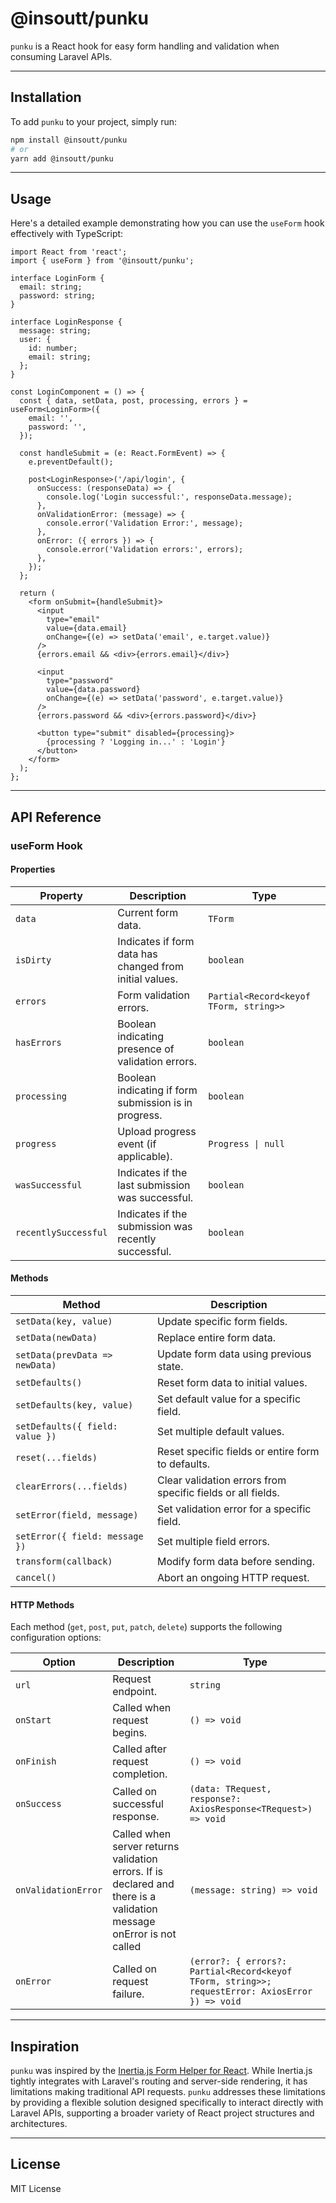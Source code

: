 # @insoutt/punku

`punku` is a React hook for easy form handling and validation when consuming Laravel APIs.

---

## Installation

To add `punku` to your project, simply run:

```bash
npm install @insoutt/punku
# or
yarn add @insoutt/punku
```

---

## Usage

Here's a detailed example demonstrating how you can use the `useForm` hook effectively with TypeScript:

```tsx
import React from 'react';
import { useForm } from '@insoutt/punku';

interface LoginForm {
  email: string;
  password: string;
}

interface LoginResponse {
  message: string;
  user: {
    id: number;
    email: string;
  };
}

const LoginComponent = () => {
  const { data, setData, post, processing, errors } = useForm<LoginForm>({
    email: '',
    password: '',
  });

  const handleSubmit = (e: React.FormEvent) => {
    e.preventDefault();

    post<LoginResponse>('/api/login', {
      onSuccess: (responseData) => {
        console.log('Login successful:', responseData.message);
      },
      onValidationError: (message) => {
        console.error('Validation Error:', message);
      },
      onError: ({ errors }) => {
        console.error('Validation errors:', errors);
      },
    });
  };

  return (
    <form onSubmit={handleSubmit}>
      <input
        type="email"
        value={data.email}
        onChange={(e) => setData('email', e.target.value)}
      />
      {errors.email && <div>{errors.email}</div>}

      <input
        type="password"
        value={data.password}
        onChange={(e) => setData('password', e.target.value)}
      />
      {errors.password && <div>{errors.password}</div>}

      <button type="submit" disabled={processing}>
        {processing ? 'Logging in...' : 'Login'}
      </button>
    </form>
  );
};
```

---

## API Reference

### useForm Hook

#### Properties

| Property             | Description                                             | Type                                   |
| -------------------- | ------------------------------------------------------- | -------------------------------------- |
| `data`               | Current form data.                                      | `TForm`                                |
| `isDirty`            | Indicates if form data has changed from initial values. | `boolean`                              |
| `errors`             | Form validation errors.                                 | `Partial<Record<keyof TForm, string>>` |
| `hasErrors`          | Boolean indicating presence of validation errors.       | `boolean`                              |
| `processing`         | Boolean indicating if form submission is in progress.   | `boolean`                              |
| `progress`           | Upload progress event (if applicable).                  | `Progress \| null`                     |
| `wasSuccessful`      | Indicates if the last submission was successful.        | `boolean`                              |
| `recentlySuccessful` | Indicates if the submission was recently successful.    | `boolean`                              |

#### Methods

| Method                          | Description                                                 |
| ------------------------------- | ----------------------------------------------------------- |
| `setData(key, value)`           | Update specific form fields.                                |
| `setData(newData)`              | Replace entire form data.                                   |
| `setData(prevData => newData)`  | Update form data using previous state.                      |
| `setDefaults()`                 | Reset form data to initial values.                          |
| `setDefaults(key, value)`       | Set default value for a specific field.                     |
| `setDefaults({ field: value })` | Set multiple default values.                                |
| `reset(...fields)`              | Reset specific fields or entire form to defaults.           |
| `clearErrors(...fields)`        | Clear validation errors from specific fields or all fields. |
| `setError(field, message)`      | Set validation error for a specific field.                  |
| `setError({ field: message })`  | Set multiple field errors.                                  |
| `transform(callback)`           | Modify form data before sending.                            |
| `cancel()`                      | Abort an ongoing HTTP request.                              |

#### HTTP Methods

Each method (`get`, `post`, `put`, `patch`, `delete`) supports the following configuration options:

| Option              | Description                                                                                                          | Type                                                                                            |
| ------------------- | -------------------------------------------------------------------------------------------------------------------- | ----------------------------------------------------------------------------------------------- |
| `url`               | Request endpoint.                                                                                                    | `string`                                                                                        |
| `onStart`           | Called when request begins.                                                                                          | `() => void`                                                                                    |
| `onFinish`          | Called after request completion.                                                                                     | `() => void`                                                                                    |
| `onSuccess`         | Called on successful response.                                                                                       | `(data: TRequest, response?: AxiosResponse<TRequest>) => void`                                  |
| `onValidationError` | Called when server returns validation errors. If is declared and there is a validation message onError is not called | `(message: string) => void`                                                                     |
| `onError`           | Called on request failure.                                                                                           | `(error?: { errors?: Partial<Record<keyof TForm, string>>; requestError: AxiosError }) => void` |

---

## Inspiration

`punku` was inspired by the [Inertia.js Form Helper for React](https://inertiajs.com/forms#react). While Inertia.js tightly integrates with Laravel's routing and server-side rendering, it has limitations making traditional API requests. `punku` addresses these limitations by providing a flexible solution designed specifically to interact directly with Laravel APIs, supporting a broader variety of React project structures and architectures.

---

## License

MIT License
